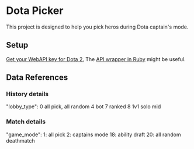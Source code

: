 Dota Picker
===========
This project is designed to help you pick heros during Dota captain's mode.

Setup
-----
[Get your WebAPI key for Dota 2.](http://dev.dota2.com/showthread.php?t=47115)
The [API wrapper in Ruby](https://github.com/nashby/dota) might be useful.

Data References
---------------

### History details
"lobby_type":
0	all pick, all random
4 	bot
7	ranked
8 	1v1 solo mid


### Match details
"game_mode":
1: all pick
2: captains mode
18: ability draft
20: all random deathmatch